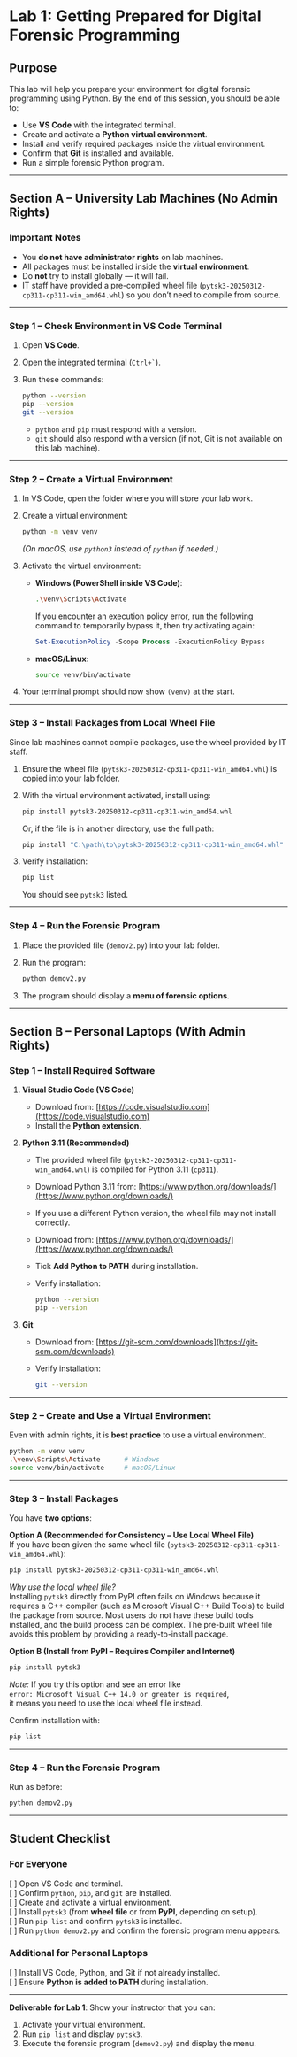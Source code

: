 
# Lab 1: Getting Prepared for Digital Forensic Programming

## Purpose

This lab will help you prepare your environment for digital forensic programming using Python. By the end of this session, you should be able to:

* Use **VS Code** with the integrated terminal.
* Create and activate a **Python virtual environment**.
* Install and verify required packages inside the virtual environment.
* Confirm that **Git** is installed and available.
* Run a simple forensic Python program.

---

## Section A – University Lab Machines (No Admin Rights)

### Important Notes

* You **do not have administrator rights** on lab machines.
* All packages must be installed inside the **virtual environment**.
* Do **not** try to install globally — it will fail.
* IT staff have provided a pre-compiled wheel file (`pytsk3-20250312-cp311-cp311-win_amd64.whl`) so you don’t need to compile from source.

---

### Step 1 – Check Environment in VS Code Terminal

1. Open **VS Code**.
2. Open the integrated terminal (`` Ctrl+` ``).
3. Run these commands:

   ```bash
   python --version
   pip --version
   git --version
   ```

   * `python` and `pip` must respond with a version.
   * `git` should also respond with a version (if not, Git is not available on this lab machine).

---

### Step 2 – Create a Virtual Environment

1. In VS Code, open the folder where you will store your lab work.

2. Create a virtual environment:

   ```bash
   python -m venv venv
   ```

   *(On macOS, use `python3` instead of `python` if needed.)*

3. Activate the virtual environment:

   * **Windows (PowerShell inside VS Code)**:

     ```bash
     .\venv\Scripts\Activate
     ```
     If you encounter an execution policy error, run the following command to temporarily bypass it, then try activating again:
     ```powershell
     Set-ExecutionPolicy -Scope Process -ExecutionPolicy Bypass
     ```

   * **macOS/Linux**:

     ```bash
     source venv/bin/activate
     ```

4. Your terminal prompt should now show `(venv)` at the start.

---

### Step 3 – Install Packages from Local Wheel File

Since lab machines cannot compile packages, use the wheel provided by IT staff.

1. Ensure the wheel file (`pytsk3-20250312-cp311-cp311-win_amd64.whl`) is copied into your lab folder.

2. With the virtual environment activated, install using:

   ```bash
   pip install pytsk3-20250312-cp311-cp311-win_amd64.whl
   ```

   Or, if the file is in another directory, use the full path:

   ```bash
   pip install "C:\path\to\pytsk3-20250312-cp311-cp311-win_amd64.whl"
   ```

3. Verify installation:

   ```bash
   pip list
   ```

   You should see `pytsk3` listed.

---

### Step 4 – Run the Forensic Program

1. Place the provided file (`demov2.py`) into your lab folder.
2. Run the program:

   ```bash
   python demov2.py
   ```
3. The program should display a **menu of forensic options**.

---

## Section B – Personal Laptops (With Admin Rights)

### Step 1 – Install Required Software

1. **Visual Studio Code (VS Code)**

   * Download from: [https://code.visualstudio.com](https://code.visualstudio.com)
   * Install the **Python extension**.

2. **Python 3.11 (Recommended)**

   * The provided wheel file (`pytsk3-20250312-cp311-cp311-win_amd64.whl`) is compiled for Python 3.11 (`cp311`).  
   * Download Python 3.11 from: [https://www.python.org/downloads/](https://www.python.org/downloads/)
   * If you use a different Python version, the wheel file may not install correctly.

   * Download from: [https://www.python.org/downloads/](https://www.python.org/downloads/)
   * Tick **Add Python to PATH** during installation.
   * Verify installation:

     ```bash
     python --version
     pip --version
     ```

3. **Git**

   * Download from: [https://git-scm.com/downloads](https://git-scm.com/downloads)
   * Verify installation:

     ```bash
     git --version
     ```

---

### Step 2 – Create and Use a Virtual Environment

Even with admin rights, it is **best practice** to use a virtual environment.

```bash
python -m venv venv
.\venv\Scripts\Activate      # Windows  
source venv/bin/activate     # macOS/Linux  
```

---

### Step 3 – Install Packages

You have **two options**:

**Option A (Recommended for Consistency – Use Local Wheel File)**  
If you have been given the same wheel file (`pytsk3-20250312-cp311-cp311-win_amd64.whl`):

```bash
pip install pytsk3-20250312-cp311-cp311-win_amd64.whl
```

*Why use the local wheel file?*  
Installing `pytsk3` directly from PyPI often fails on Windows because it requires a C++ compiler (such as Microsoft Visual C++ Build Tools) to build the package from source. Most users do not have these build tools installed, and the build process can be complex. The pre-built wheel file avoids this problem by providing a ready-to-install package.

**Option B (Install from PyPI – Requires Compiler and Internet)**

```bash
pip install pytsk3
```

*Note:* If you try this option and see an error like  
`error: Microsoft Visual C++ 14.0 or greater is required`,  
it means you need to use the local wheel file instead.

Confirm installation with:

```bash
pip list
```

---

### Step 4 – Run the Forensic Program

Run as before:

```bash
python demov2.py
```

---

## Student Checklist

### For Everyone
[ ] Open VS Code and terminal.  
[ ] Confirm `python`, `pip`, and `git` are installed.  
[ ] Create and activate a virtual environment.  
[ ] Install `pytsk3` (from **wheel file** or from **PyPI**, depending on setup).  
[ ] Run `pip list` and confirm `pytsk3` is installed.  
[ ] Run `python demov2.py` and confirm the forensic program menu appears.  

### Additional for Personal Laptops

[ ] Install VS Code, Python, and Git if not already installed.  
[ ] Ensure **Python is added to PATH** during installation.

---

**Deliverable for Lab 1**: Show your instructor that you can:

1. Activate your virtual environment.
2. Run `pip list` and display `pytsk3`.
3. Execute the forensic program (`demov2.py`) and display the menu.